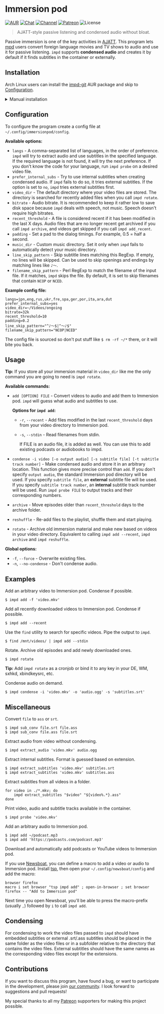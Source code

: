 # Immersion pod

[![AUR](https://img.shields.io/badge/AUR-install-blue.svg)](https://aur.archlinux.org/packages/impd-git/)
[![Chat](https://img.shields.io/badge/chat-join-green)](https://tatsumoto-ren.github.io/blog/join-our-community.html)
[![Channel](https://shields.io/badge/channel-subscribe-blue?logo=telegram&color=3faee8)](https://t.me/ajatt_tools)
[![Patreon](https://img.shields.io/badge/patreon-support-orange)](https://www.patreon.com/bePatron?u=43555128)
![License](https://img.shields.io/github/license/Ajatt-Tools/impd)

> AJATT-style passive listening and condensed audio without bloat.

Passive immersion is one of the key activities in
[AJATT](https://tatsumoto.neocities.org/blog/foreword.html#all-japanese-all-the-time).
This program lets
[mpd](https://wiki.archlinux.org/index.php/Music_Player_Daemon)
users convert foreign language movies and TV shows to audio and use it for passive listening.
`impd` supports **condensed audio** and creates it by default
if it finds subtitles in the container or externally.

## Installation

Arch Linux users can install the
[impd-git](https://aur.archlinux.org/packages/impd-git/)
AUR package and skip to [Configuration](#configuration).

<details>

<summary>Manual installation</summary>

1) Install dependencies

    * Mandatory:
        * [mpd](https://wiki.archlinux.org/index.php/Music_Player_Daemon)
        * [FFmpeg](https://wiki.archlinux.org/index.php/FFmpeg)

    * Optional:
        * [mpc](https://archlinux.org/packages/extra/x86_64/mpc/) - Interaction with `mpd`.
        * [libnotify](https://archlinux.org/packages/extra/x86_64/libnotify/) - Desktop notifications.
        * [youtube-dl](https://wiki.archlinux.org/index.php/Youtube-dl) - Adding audio from Youtube.

2) Clone the repo
    ```
    $ git clone 'https://github.com/Ajatt-Tools/impd.git' ~/.local/share/impd
    ```
3) Link the `impd` executable somewhere in your `PATH`
    ```
    $ ln -s ~/.local/share/impd/impd ~/.local/bin/impd
    ```

</details>

## Configuration

To configure the program create a config file at `~/.config/immersionpod/config`.

**Available options:**

* `langs` - A comma-separated list of languages, in the order of preference.
  `impd` will try to extract audio and use subtitles in the specified language.
  If the required language is not found, it will try the next preference.
  If you don't know the code for your language, run `impd probe` on a desired video file.
* `prefer_internal_subs` - Try to use internal subtitles when creating condensed audio.
  If `impd` fails to do so, it tries external subtitles.
  If the option is set to `no`, `impd` tries external subtitles first.
* `video_dir` - The default directory where your video files are stored.
  The directory is searched for recently added files when you call `impd rotate`.
* `bitrate` - Audio bitrate.
  It is recommended to keep it rather low to save disk space because `impd` deals with speech, not music.
  Speech doesn't require high bitrates.
* `recent_threshold` - A file is considered recent if it has been modified in the last X days.
  Audio files that are no longer recent get archived if you call `impd archive`,
  and videos get skipped if you call `impd add_recent`.
* `padding` - Set a pad to the dialog timings. For example, 0.5 = half a second.
* `music_dir` - Custom music directory. Set it only when `impd` fails to automatically detect your music directory.
* `line_skip_pattern` - Skip subtitle lines matching this RegExp.
  If empty, no lines will be skipped.
Can be used to skip openings and endings by matching lines like `♪〜`.
* `filename_skip_pattern` - Perl RegExp to match the filename of the input file.
  If it matches, `impd` skips the file.
  By default, it is set to skip filenames that contain `NCOP` or `NCED`.

**Example config file:**

```
langs=jpn,eng,rus,ukr,fre,spa,ger,por,ita,ara,dut
prefer_internal_subs=yes
video_dir=~/Videos/ongoing
bitrate=32k
recent_threshold=10
padding=0.2
line_skip_pattern="^♪〜$|^〜♪$"
filename_skip_pattern="NCOP|NCED"
```

The config file is sourced so don't put stuff like `$ rm -rf ~/*` there, or it will bite you back.

## Usage

**Tip:** If you store all your immersion material in `video_dir` like me
the only command you are going to need is `impd rotate`.

**Available commands:**

* `add [OPTION] FILE` - Convert videos to audio and add them to Immersion pod.
  `impd` will guess what audio and subtitles to use.

  **Options for `impd add`:**

  * `-r`, `--recent` - Add files
    modified in the last `recent_threshold` days
    from your video directory to Immersion pod.
  * `-s`, `--stdin` - Read filenames from stdin.

    If FILE is an audio file, it is added as well.
    You can use this to add existing podcasts or audiobooks to impd.
* `condense -i video [-o output audio] [-s subtitle file] [-t subtitle track number]` - Make condensed audio and store it in an arbitrary location.
  This function gives more precise control than `add`.
  If you don't specify `output audio`, the standard Immersion pod directory will be used.
  If you specify `subtitle file`, an **external** subtitle file will be used.
  If you specify `subtitle track number`, an **internal** subtitle track number will be used.
  Run `impd probe FILE` to output tracks and their corresponding numbers.
* `archive` - Move episodes older than `recent_threshold` days to the archive folder.
* `reshuffle` - Re-add files to the playlist, shuffle them and start playing.
* `rotate` - Archive old immersion material and make new based on videos in your video directory.
  Equivalent to calling `impd add --recent`, `impd archive` and `impd reshuffle`.

**Global options:**

* `-f`, `--force` - Overwrite existing files.
* `-n`, `--no-condense` - Don't condense audio.

## Examples

Add an arbitrary video to Immersion pod. Condense if possible.

```
$ impd add -f 'video.mkv'
```

Add all recently downloaded videos to Immersion pod. Condense if possible.

```
$ impd add --recent
```

Use the `find` utility to search for specific videos.
Pipe the output to `impd`.

```
$ find /mnt/videos/ | impd add --stdin
```

Rotate.
Archive old episodes and add newly downloaded ones.

```
$ impd rotate
```

**Tip:** Add `impd rotate` as a cronjob or bind it to any key in your DE, WM, sxhkd, xbindkeysrc, etc.

Condense audio on demand.

```
$ impd condense -i 'video.mkv' -o 'audio.ogg' -s 'subtitles.srt'
```

## Miscellaneous

Convert `file` to `ass` or `srt`.

```
$ impd sub_conv file.srt file.ass
$ impd sub_conv file.ass file.srt
```

Extract audio from video without condensing.

```
$ impd extract_audio 'video.mkv' audio.ogg
```

Extract internal subtitles.
Format is guessed based on extension.

```
$ impd extract_subtitles 'video.mkv' subtitles.srt
$ impd extract_subtitles 'video.mkv' subtitles.ass
```

Extract subtitles from all videos in a folder.

```
for video in ./*.mkv; do
    impd extract_subtitles "$video" "${video%.*}.ass"
done
```

Print video, audio and subtitle tracks available in the container.

```
$ impd probe 'video.mkv'
```

Add an arbitrary audio to Immersion pod.

```
$ impd add ~/podcast.mp3
$ impd add 'https://podcasts.com/podcast.mp3'
```

Download and automatically add podcasts or YouTube videos to Immersion pod.

If you use
[Newsboat](https://wiki.archlinux.org/title/Newsboat),
you can define a macro to add a video or audio to Immersion pod.
Install
[tsp](https://aur.archlinux.org/packages/task-spooler/),
then open your `~/.config/newsboat/config` and add the macro:

```
browser firefox
macro i set browser "tsp impd add" ; open-in-browser ; set browser firefox -- "Add to Immersion pod"
```

Next time you open Newsboat,
you'll be able to press the macro-prefix (usually `,`) followed by `i` to call `impd add`.

## Condensing

For condensing to work the video files passed to `impd` should have embedded subtitles
or external .srt/.ass subtitles should be placed in the same folder as the video files
or in a subfolder relative to the directory that contains the video files.
External subtitles should have the same names as the corresponding video files except for the extensions.

## Contributions

If you want to discuss this program, have found a bug, or want to participate in the development,
please join [our community](https://tatsumoto-ren.github.io/blog/join-our-community.html).
I look forward to suggestions and pull requests!

My special thanks to all my
[Patreon](https://www.patreon.com/bePatron?u=43555128)
supporters for making this project possible.

